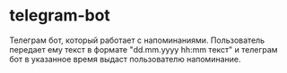 # telegram-bot
Телеграм бот, который работает с напоминаниями.
Пользователь передает ему текст в формате "dd.mm.yyyy hh:mm текст" и телеграм бот в указанное время выдаст пользователю напоминание.

